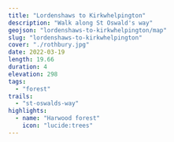 ```yaml
---
title: "Lordenshaws to Kirkwhelpington"
description: "Walk along St Oswald's way"
geojson: "lordenshaws-to-kirkwhelpington/map"
slug: "lordenshaws-to-kirkwhelpington"
cover: "./rothbury.jpg"
date: 2022-03-19
length: 19.66
duration: 4
elevation: 298
tags:
  - "forest"
trails:
  - "st-oswalds-way"
highlights:
  - name: "Harwood forest"
    icon: "lucide:trees"
---
```

